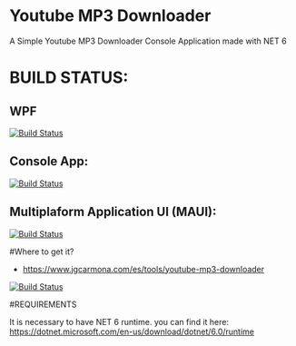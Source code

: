 # Youtube MP3 Downloader
A Simple Youtube MP3 Downloader Console Application made with NET 6

# BUILD STATUS:
## WPF
[![Build Status](https://dev.azure.com/jgcarmona/YoutubeMp3Downloader/_apis/build/status/WPF-MASTER?branchName=main)](https://dev.azure.com/jgcarmona/YoutubeMp3Downloader/_build/latest?definitionId=19&branchName=main)

## Console App:
[![Build Status](https://dev.azure.com/jgcarmona/YoutubeMp3Downloader/_apis/build/status/CONSOLE-MASTER?branchName=main)](https://dev.azure.com/jgcarmona/YoutubeMp3Downloader/_build/latest?definitionId=18&branchName=main)

## Multiplaform Application UI (MAUI):
[![Build Status](https://dev.azure.com/jgcarmona/YoutubeMp3Downloader/_apis/build/status/MAUI-MAIN?branchName=main)](https://dev.azure.com/jgcarmona/YoutubeMp3Downloader/_build/latest?definitionId=17&branchName=main)

#Where to get it?

- https://www.jgcarmona.com/es/tools/youtube-mp3-downloader 

[![Build Status](https://dev.azure.com/jgcarmona/YoutubeMp3Downloader/_apis/build/status/BUILD-MAIN?branchName=main)](https://dev.azure.com/jgcarmona/YoutubeMp3Downloader/_build/latest?definitionId=17&branchName=main)

#REQUIREMENTS

It is necessary to have NET 6 runtime. you can find it here:
https://dotnet.microsoft.com/en-us/download/dotnet/6.0/runtime
